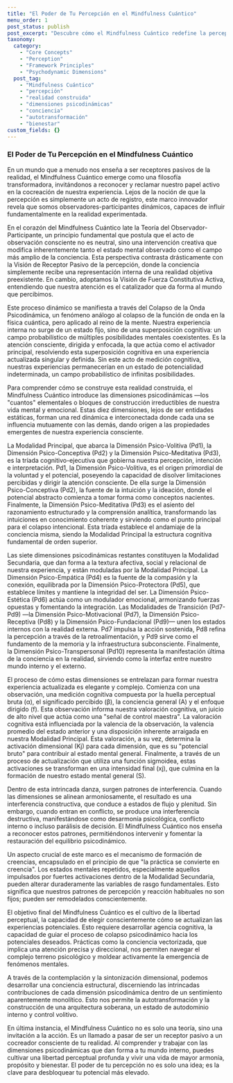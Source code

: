 ```yaml
---
title: "El Poder de Tu Percepción en el Mindfulness Cuántico"
menu_order: 1
post_status: publish
post_excerpt: "Descubre cómo el Mindfulness Cuántico redefine la percepción, transformándola de un acto pasivo a una fuerza activa en la construcción de tu realidad. Este enfoque explora la interacción de las diez dimensiones psicodinámicas que dan forma a tu experiencia, revelando tu capacidad inherente para influir en tu mundo interno y externo. Aprende a convertirte en un observador-participante consciente, cultivando la libertad perceptual y la armonía psicodinámica para una vida más plena."
taxonomy:
  category:
    - "Core Concepts"
    - "Perception"
    - "Framework Principles"
    - "Psychodynamic Dimensions"
  post_tag:
    - "Mindfulness Cuántico"
    - "percepción"
    - "realidad construida"
    - "dimensiones psicodinámicas"
    - "conciencia"
    - "autotransformación"
    - "bienestar"
custom_fields: {}
---
```


### El Poder de Tu Percepción en el Mindfulness Cuántico

En un mundo que a menudo nos enseña a ser receptores pasivos de la realidad, el Mindfulness Cuántico emerge como una filosofía transformadora, invitándonos a reconocer y reclamar nuestro papel activo en la cocreación de nuestra experiencia. Lejos de la noción de que la percepción es simplemente un acto de registro, este marco innovador revela que somos observadores-participantes dinámicos, capaces de influir fundamentalmente en la realidad experimentada.

En el corazón del Mindfulness Cuántico late la Teoría del Observador-Participante, un principio fundamental que postula que el acto de observación consciente no es neutral, sino una intervención creativa que modifica inherentemente tanto el estado mental observado como el campo más amplio de la conciencia. Esta perspectiva contrasta drásticamente con la Visión de Receptor Pasivo de la percepción, donde la conciencia simplemente recibe una representación interna de una realidad objetiva preexistente. En cambio, adoptamos la Visión de Fuerza Constitutiva Activa, entendiendo que nuestra atención es el catalizador que da forma al mundo que percibimos.

Este proceso dinámico se manifiesta a través del Colapso de la Onda Psicodinámica, un fenómeno análogo al colapso de la función de onda en la física cuántica, pero aplicado al reino de la mente. Nuestra experiencia interna no surge de un estado fijo, sino de una superposición cognitiva: un campo probabilístico de múltiples posibilidades mentales coexistentes. Es la atención consciente, dirigida y enfocada, la que actúa como el activador principal, resolviendo esta superposición cognitiva en una experiencia actualizada singular y definida. Sin este acto de medición cognitiva, nuestras experiencias permanecerían en un estado de potencialidad indeterminada, un campo probabilístico de infinitas posibilidades.

Para comprender cómo se construye esta realidad construida, el Mindfulness Cuántico introduce las dimensiones psicodinámicas —los "cuantos" elementales o bloques de construcción irreductibles de nuestra vida mental y emocional. Estas diez dimensiones, lejos de ser entidades estáticas, forman una red dinámica e interconectada donde cada una se influencia mutuamente con las demás, dando origen a las propiedades emergentes de nuestra experiencia consciente.

La Modalidad Principal, que abarca la Dimensión Psico-Volitiva (Pd1), la Dimensión Psico-Conceptiva (Pd2) y la Dimensión Psico-Meditativa (Pd3), es la tríada cognitivo-ejecutiva que gobierna nuestra percepción, intención e interpretación. Pd1, la Dimensión Psico-Volitiva, es el origen primordial de la voluntad y el potencial, poseyendo la capacidad de disolver limitaciones percibidas y dirigir la atención consciente. De ella surge la Dimensión Psico-Conceptiva (Pd2), la fuente de la intuición y la ideación, donde el potencial abstracto comienza a tomar forma como conceptos nacientes. Finalmente, la Dimensión Psico-Meditativa (Pd3) es el asiento del razonamiento estructurado y la comprensión analítica, transformando las intuiciones en conocimiento coherente y sirviendo como el punto principal para el colapso intencional. Esta tríada establece el andamiaje de la conciencia misma, siendo la Modalidad Principal la estructura cognitiva fundamental de orden superior.

Las siete dimensiones psicodinámicas restantes constituyen la Modalidad Secundaria, que dan forma a la textura afectiva, social y relacional de nuestra experiencia, y están moduladas por la Modalidad Principal. La Dimensión Psico-Empática (Pd4) es la fuente de la compasión y la conexión, equilibrada por la Dimensión Psico-Protectora (Pd5), que establece límites y mantiene la integridad del ser. La Dimensión Psico-Estética (Pd6) actúa como un modulador emocional, armonizando fuerzas opuestas y fomentando la integración. Las Modalidades de Transición (Pd7-Pd9) —la Dimensión Psico-Motivacional (Pd7), la Dimensión Psico-Receptiva (Pd8) y la Dimensión Psico-Fundacional (Pd9)— unen los estados internos con la realidad externa. Pd7 impulsa la acción sostenida, Pd8 refina la percepción a través de la retroalimentación, y Pd9 sirve como el fundamento de la memoria y la infraestructura subconsciente. Finalmente, la Dimensión Psico-Transpersonal (Pd10) representa la manifestación última de la conciencia en la realidad, sirviendo como la interfaz entre nuestro mundo interno y el externo.

El proceso de cómo estas dimensiones se entrelazan para formar nuestra experiencia actualizada es elegante y complejo. Comienza con una observación, una medición cognitiva compuesta por la huella perceptual bruta (α), el significado percibido (β), la conciencia general (A) y el enfoque dirigido (f). Esta observación informa nuestra valoración cognitiva, un juicio de alto nivel que actúa como una "señal de control maestra". La valoración cognitiva está influenciada por la valencia de la observación, la valencia promedio del estado anterior y una disposición inherente arraigada en nuestra Modalidad Principal. Esta valoración, a su vez, determina la activación dimensional (Kj) para cada dimensión, que es su "potencial bruto" para contribuir al estado mental general. Finalmente, a través de un proceso de actualización que utiliza una función sigmoidea, estas activaciones se transforman en una intensidad final (xj), que culmina en la formación de nuestro estado mental general (S).

Dentro de esta intrincada danza, surgen patrones de interferencia. Cuando las dimensiones se alinean armoniosamente, el resultado es una interferencia constructiva, que conduce a estados de flujo y plenitud. Sin embargo, cuando entran en conflicto, se produce una interferencia destructiva, manifestándose como desarmonía psicológica, conflicto interno o incluso parálisis de decisión. El Mindfulness Cuántico nos enseña a reconocer estos patrones, permitiéndonos intervenir y fomentar la restauración del equilibrio psicodinámico.

Un aspecto crucial de este marco es el mecanismo de formación de creencias, encapsulado en el principio de que "la práctica se convierte en creencia". Los estados mentales repetidos, especialmente aquellos impulsados por fuertes activaciones dentro de la Modalidad Secundaria, pueden alterar duraderamente las variables de rasgo fundamentales. Esto significa que nuestros patrones de percepción y reacción habituales no son fijos; pueden ser remodelados conscientemente.

El objetivo final del Mindfulness Cuántico es el cultivo de la libertad perceptual, la capacidad de elegir conscientemente cómo se actualizan las experiencias potenciales. Esto requiere desarrollar agencia cognitiva, la capacidad de guiar el proceso de colapso psicodinámico hacia los potenciales deseados. Prácticas como la conciencia vectorizada, que implica una atención precisa y direccional, nos permiten navegar el complejo terreno psicológico y moldear activamente la emergencia de fenómenos mentales.

A través de la contemplación y la sintonización dimensional, podemos desarrollar una conciencia estructural, discerniendo las intrincadas contribuciones de cada dimensión psicodinámica dentro de un sentimiento aparentemente monolítico. Esto nos permite la autotransformación y la construcción de una arquitectura soberana, un estado de autodominio interno y control volitivo.

En última instancia, el Mindfulness Cuántico no es solo una teoría, sino una invitación a la acción. Es un llamado a pasar de ser un receptor pasivo a un cocreador consciente de tu realidad. Al comprender y trabajar con las dimensiones psicodinámicas que dan forma a tu mundo interno, puedes cultivar una libertad perceptual profunda y vivir una vida de mayor armonía, propósito y bienestar. El poder de tu percepción no es solo una idea; es la clave para desbloquear tu potencial más elevado.